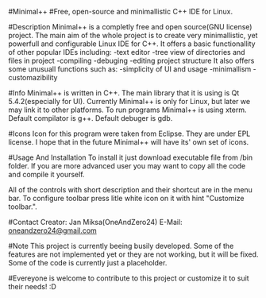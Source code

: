 #Minimal++
#Free, open-source and minimallistic C++ IDE for Linux.

#Description
Minimal++ is a completly free and open source(GNU license) project. The main aim of the whole project is to create very minimallistic, yet powerfull and configurable Linux IDE for C++. It offers a basic functionallity of other popular IDEs including:
-text editor
-tree view of directories and files in project
-compiling
-debuging
-editing project structure
It also offers some unusuall functions such as:
-simplicity of UI and usage
-minimallism
-customazibility

#Info
Minimal++ is written in C++. The main library that it is using is Qt 5.4.2(especially for UI). Currently Minimal++ is only for Linux, but later we may link it to other platforms. To run programs Minimal++ is using xterm. Default compilator is g++. Default debuger is gdb.

#Icons
Icon for this program were taken from Eclipse. They are under EPL license. I hope that in the future Minimal++ will have its' own set of icons.

#Usage And Installation
To install it just download executable file from /bin folder. If you are more advanced user you may want to copy all the code and compile it yourself.

All of the controls with short description and their shortcut are in the menu bar. To configure toolbar press litle white icon on it with hint "Customize toolbar.".

#Contact
Creator: Jan Miksa(OneAndZero24)
E-Mail: oneandzero24@gmail.com

#Note
This project is currently beeing busily developed. Some of the features are not implemented yet or they are not working, but it will be fixed. Some of the code is currently just a placeholder.

#Evereyone is welcome to contribute to this project or customize it to suit their needs! :D
